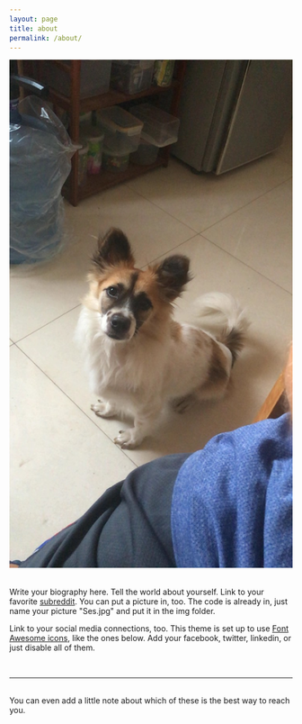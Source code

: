 ```yaml
---
layout: page
title: about
permalink: /about/
---
```


    

<p><img class="col one right" src="/img/Ses.jpg" /></p>

<br/>
Write your biography here. Tell the world about yourself. Link to your favorite <a href="http://reddit.com" target="blank">subreddit</a>. You can put a picture in, too. The code is already in, just name your picture "Ses.jpg" and put it in the img folder. 

Link to your social media connections, too. This theme is set up to use <a href="http://fortawesome.github.io/Font-Awesome/" target="blank">Font Awesome icons</a>, like the ones below. Add your facebook, twitter, linkedin, or just disable all of them. 


<br/>
<hr/>
<br/>
<span class="contacticon center">
	<a href="mailto:you@example.com"><i class="fa fa-envelope-square"></i></a>
	<a href="https://github.com" target="_blank"><i class="fa fa-github-square"></i></a>
	<a href="mailto:you@example.com"><i class="fa fa-envelope-square"></i></a>
</span>


<div class="col three caption">
	You can even add a little note about which of these is the best way to reach you.
</div>

